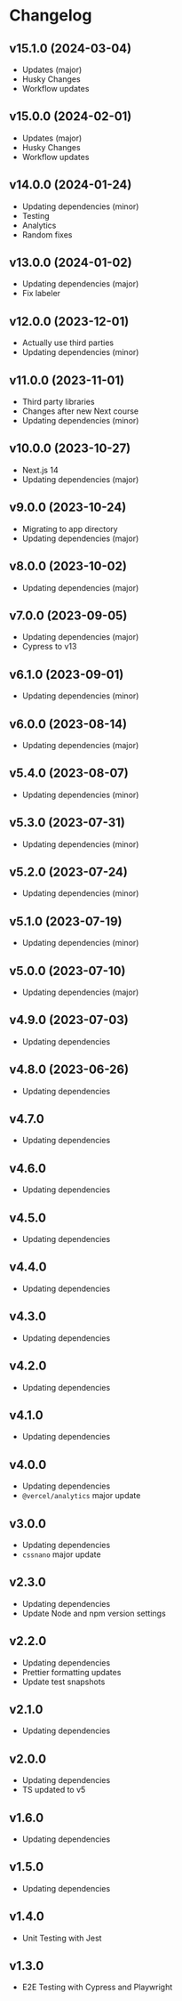 # Changelog

## v15.1.0 (2024-03-04)

- Updates (major)
- Husky Changes
- Workflow updates

## v15.0.0 (2024-02-01)

- Updates (major)
- Husky Changes
- Workflow updates

## v14.0.0 (2024-01-24)

- Updating dependencies (minor)
- Testing
- Analytics
- Random fixes

## v13.0.0 (2024-01-02)

- Updating dependencies (major)
- Fix labeler

## v12.0.0 (2023-12-01)

- Actually use third parties
- Updating dependencies (minor)

## v11.0.0 (2023-11-01)

- Third party libraries
- Changes after new Next course
- Updating dependencies (minor)

## v10.0.0 (2023-10-27)

- Next.js 14
- Updating dependencies (major)

## v9.0.0 (2023-10-24)

- Migrating to app directory
- Updating dependencies (major)

## v8.0.0 (2023-10-02)

- Updating dependencies (major)

## v7.0.0 (2023-09-05)

- Updating dependencies (major)
- Cypress to v13

## v6.1.0 (2023-09-01)

- Updating dependencies (minor)

## v6.0.0 (2023-08-14)

- Updating dependencies (major)

## v5.4.0 (2023-08-07)

- Updating dependencies (minor)

## v5.3.0 (2023-07-31)

- Updating dependencies (minor)

## v5.2.0 (2023-07-24)

- Updating dependencies (minor)

## v5.1.0 (2023-07-19)

- Updating dependencies (minor)

## v5.0.0 (2023-07-10)

- Updating dependencies (major)

## v4.9.0 (2023-07-03)

- Updating dependencies

## v4.8.0 (2023-06-26)

- Updating dependencies

## v4.7.0

- Updating dependencies

## v4.6.0

- Updating dependencies

## v4.5.0

- Updating dependencies

## v4.4.0

- Updating dependencies

## v4.3.0

- Updating dependencies

## v4.2.0

- Updating dependencies

## v4.1.0

- Updating dependencies

## v4.0.0

- Updating dependencies
- `@vercel/analytics` major update

## v3.0.0

- Updating dependencies
- `cssnano` major update

## v2.3.0

- Updating dependencies
- Update Node and npm version settings

## v2.2.0

- Updating dependencies
- Prettier formatting updates
- Update test snapshots

## v2.1.0

- Updating dependencies

## v2.0.0

- Updating dependencies
- TS updated to v5

## v1.6.0

- Updating dependencies

## v1.5.0

- Updating dependencies

## v1.4.0

- Unit Testing with Jest

## v1.3.0

- E2E Testing with Cypress and Playwright
